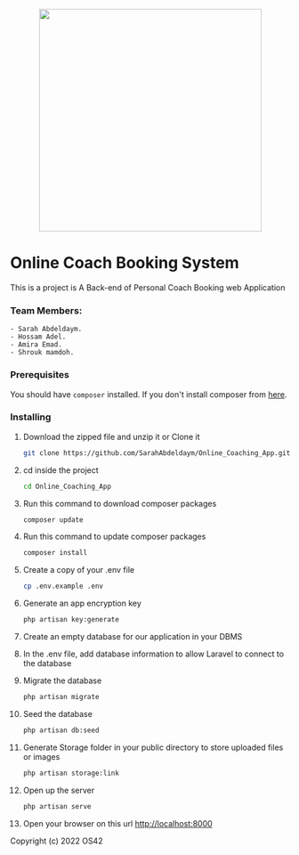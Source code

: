 
<p align="center"><a href=" https://github.com/SarahAbdeldaym/Online_Coaching_App.git" target="_blank"><img src="https://i.imgur.com/FMsPX5S.png" width="400"></a></p>


# Online Coach Booking System

This is a project is A Back-end of Personal Coach Booking web Application 

### Team Members:
	- Sarah Abdeldaym.
    - Hossam Adel.
    - Amira Emad.
    - Shrouk mamdoh.
   

### Prerequisites

You should have  `composer` installed. If you don't install composer from [here](https://getcomposer.org/download/).

### Installing
1. Download the zipped file and unzip it or Clone it
	```sh
	git clone https://github.com/SarahAbdeldaym/Online_Coaching_App.git
	```
2. cd inside the project
    ```sh
    cd Online_Coaching_App
    ```
3.  Run this command to download composer packages
    ```sh
    composer update
    ```
4. Run this command to update composer packages
    ```sh
    composer install
    ```
5. Create a copy of your .env file
    ```sh
    cp .env.example .env
    ```
6. Generate an app encryption key
    ```sh
    php artisan key:generate
    ```
7. Create an empty database for our application in your DBMS
8. In the .env file, add database information to allow Laravel to connect to the database
9. Migrate the database
    ```sh
    php artisan migrate
    ```
10. Seed the database
    ```sh
    php artisan db:seed
    ```
11. Generate Storage folder in your public directory to store uploaded files or images
    ```sh
    php artisan storage:link
    ```

12. Open up the server
    ```sh
    php artisan serve
    ```
13. Open your browser on this url [http://localhost:8000](http://localhost:8000)


Copyright (c) 2022 OS42

